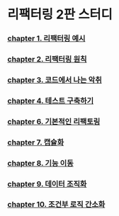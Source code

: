 # 리팩터링 2판 스터디

### [chapter 1. 리팩터링 예시](docs/chapter1.md)
### [chapter 2. 리팩터링 원칙](docs/chapter2.md)
### [chapter 3. 코드에서 나는 악취](docs/chapter3.md)
### [chapter 4. 테스트 구축하기](docs/chapter4.md)
### [chapter 6. 기본적인 리팩토링](docs/chapter6.md)
### [chapter 7. 캡슐화](docs/chapter7.md)
### [chapter 8. 기능 이동](docs/chapter8.md)
### [chapter 9. 데이터 조직화](docs/chapter9.md)
### [chapter 10. 조건부 로직 간소화](docs/chapter10.md)
